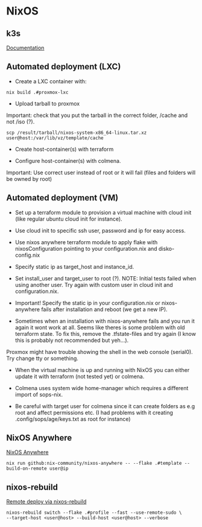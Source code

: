 # NixOS

## k3s

[Documentation](https://github.com/NixOS/nixpkgs/blob/master/pkgs/applications/networking/cluster/k3s/README.md)

## Automated deployment (LXC)

- Create a LXC container with:

```console
nix build .#proxmox-lxc
```

- Upload tarball to proxmox

Important: check that you put the tarball in the correct folder, /cache and not /iso (?).

```console
scp /result/tarball/nixos-system-x86_64-linux.tar.xz user@host:/var/lib/vz/template/cache
```

- Create host-container(s) with terraform

- Configure host-container(s) with colmena.

Important: Use correct user instead of root or it will fail (files and folders will be owned by root)

## Automated deployment (VM)

- Set up a terraform module to provision a virtual machine with cloud init (like regular ubuntu cloud init for instance).

- Use cloud init to specific ssh user, password and ip for easy access.

- Use nixos anywhere terraform module to apply flake with nixosConfiguration pointing to your configuration.nix and disko-config.nix

- Specify static ip as target_host and instance_id.

- Set install_user and target_user to root (?).
  NOTE: Initial tests failed when using another user. Try again with custom user in cloud init and configuration.nix.

- Important! Specify the static ip in your configuration.nix or nixos-anywhere fails after installation and reboot (we get a new IP).

- Sometimes when an installation with nixos-anywhere fails and you run it again it wont work at all. Seems like theres is some problem
  with old terraform state. To fix this, remove the .tfstate-files and try again (I know this is probably not recommended but yeh...).

Proxmox might have trouble showing the shell in the web console (serial0). Try change tty or something.

- When the virtual machine is up and running with NixOS you can either update it with terraform (not tested yet) or colmena.

- Colmena uses system wide home-manager which requires a different import of sops-nix.

- Be careful with target user for colmena since it can create folders as e.g root and affect permissions etc. (I had problems with it creating .config/sops/age/keys.txt as root for instance)

## NixOS Anywhere

[NixOS Anywhere](https://github.com/nix-community/nixos-anywhere)

```console
nix run github:nix-community/nixos-anywhere -- --flake .#template --build-on-remote user@ip
```

## nixos-rebuild

[Remote deploy via nixos-rebuild](https://nixos.wiki/wiki/Nixos-rebuild)

```console
nixos-rebuild switch --flake .#profile --fast --use-remote-sudo \
--target-host <user@host> --build-host <user@host> --verbose
```
